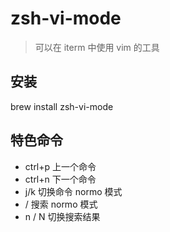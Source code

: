 # zsh-vi-mode
> 可以在 iterm 中使用 vim 的工具
## 安装
brew install zsh-vi-mode
## 特色命令
- ctrl+p 上一个命令
- ctrl+n 下一个命令
- j/k 切换命令 normo 模式
- / 搜索 normo 模式
- n / N 切换搜索结果